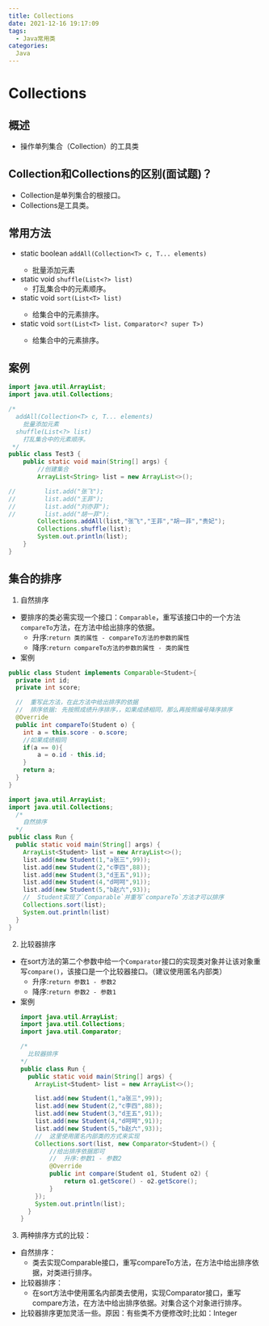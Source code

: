 ```yaml
---
title: Collections
date: 2021-12-16 19:17:09
tags:
  - Java常用类
categories:
  Java
---
```

# Collections

## 概述
  - 操作单列集合（Collection）的工具类

## Collection和Collections的区别(面试题)？
  - Collection是单列集合的根接口。
  - Collections是工具类。

## 常用方法
  - static <T> boolean `addAll(Collection<T> c, T... elements) `
    - 批量添加元素
  - static void `shuffle(List<?> list)`
    - 打乱集合中的元素顺序。
  - static <T> void `sort(List<T> list)`
    - 给集合中的元素排序。
  - static <T> void `sort(List<T> list，Comparator<? super T>)`
    - 给集合中的元素排序。

## 案例

``` Java
import java.util.ArrayList;
import java.util.Collections;

/*
  addAll(Collection<T> c, T... elements)
    批量添加元素
  shuffle(List<?> list)
    打乱集合中的元素顺序。
 */
public class Test3 {
    public static void main(String[] args) {
        //创建集合
        ArrayList<String> list = new ArrayList<>();

//        list.add("张飞");
//        list.add("王菲");
//        list.add("刘亦菲");
//        list.add("胡一菲");
        Collections.addAll(list,"张飞","王菲","胡一菲","贵妃");
        Collections.shuffle(list);
        System.out.println(list);
    }
}
```

## 集合的排序

1. 自然排序
  - 要排序的类必需实现一个接口：`Comparable`，重写该接口中的一个方法`compareTo`方法，在方法中给出排序的依据。
    - 升序:`return 类的属性 - compareTo方法的参数的属性`
    - 降序:`return compareTo方法的参数的属性 - 类的属性`
  - 案例
  ``` Java
  public class Student implements Comparable<Student>{
    private int id;
    private int score;

    //  重写此方法，在此方法中给出排序的依据
    //  排序依据: 先按照成绩升序排序，，如果成绩相同，那么再按照编号降序排序
    @Override
    public int compareTo(Student o) {
      int a = this.score - o.score;
      //如果成绩相同
      if(a == 0){
          a = o.id - this.id;
      }
      return a;
    }
  }

  import java.util.ArrayList;
  import java.util.Collections;
    /*
      自然排序
    */
  public class Run {
    public static void main(String[] args) {
      ArrayList<Student> list = new ArrayList<>();
      list.add(new Student(1,"a张三",99));
      list.add(new Student(2,"c李四",88));
      list.add(new Student(3,"d王五",91));
      list.add(new Student(4,"d呵呵",91));
      list.add(new Student(5,"b赵六",93));
      //  Student实现了`Comparable`并重写`compareTo`方法才可以排序
      Collections.sort(list);
      System.out.println(list)
    }
  }
  ```
2. 比较器排序
  - 在sort方法的第二个参数中给一个`Comparator`接口的实现类对象并让该对象重写`compare()`，该接口是一个比较器接口。（建议使用匿名内部类）
    - 升序:`return 参数1 - 参数2`
    - 降序:`return 参数2 - 参数1`
  - 案例
    ``` Java
    import java.util.ArrayList;
    import java.util.Collections;
    import java.util.Comparator;

    /*
      比较器排序
    */
    public class Run {
      public static void main(String[] args) {
        ArrayList<Student> list = new ArrayList<>();

        list.add(new Student(1,"a张三",99));
        list.add(new Student(2,"c李四",88));
        list.add(new Student(3,"d王五",91));
        list.add(new Student(4,"d呵呵",91));
        list.add(new Student(5,"b赵六",93));
        //  这里使用匿名内部类的方式来实现
        Collections.sort(list, new Comparator<Student>() {
            //给出排序依据即可
            //  升序:参数1 - 参数2
            @Override
            public int compare(Student o1, Student o2) {
                return o1.getScore() - o2.getScore();
            }
        });
        System.out.println(list);
      }
    }
    ```
3. 两种排序方式的比较：
  - 自然排序：
    - 类去实现Comparable接口，重写compareTo方法，在方法中给出排序依据，对类进行排序。
  - 比较器排序：
    - 在sort方法中使用匿名内部类去使用，实现Comparator接口，重写compare方法，在方法中给出排序依据。对集合这个对象进行排序。
  - 比较器排序更加灵活一些。原因：有些类不方便修改时;比如：Integer